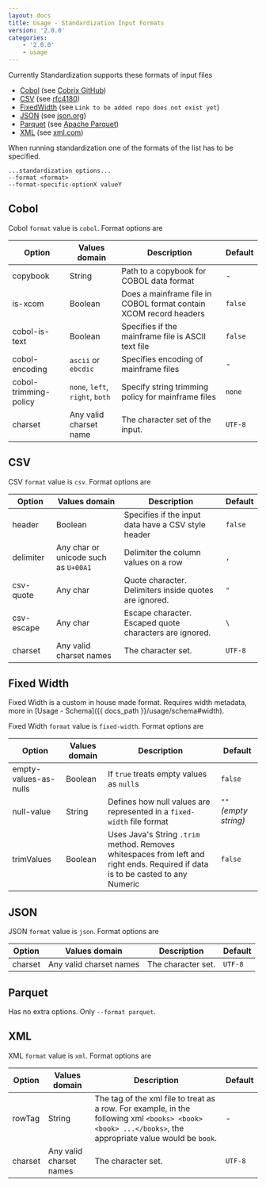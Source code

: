 ```yaml
---
layout: docs
title: Usage - Standardization Input Formats
version: '2.0.0'
categories:
    - '2.0.0'
    - usage
---
```


Currently Standardization supports these formats of input files

- [Cobol](#cobol) (see [Cobrix GitHub](https://github.com/AbsaOSS/cobrix/))
- [CSV](#csv) (see [rfc4180](https://tools.ietf.org/html/rfc4180))
- [FixedWidth](#fixed-width) (see `Link to be added repo does not exist yet`)
- [JSON](#json) (see [json.org](https://www.json.org/json-en.html))
- [Parquet](#parquet) (see [Apache Parquet](https://parquet.apache.org/documentation/latest/))
- [XML](#xml) (see [xml.com](https://www.xml.com/))

When running standardization one of the formats of the list has to be specified.

```shell
...standardization options...
--format <format>
--format-specific-optionX valueY
```

## Cobol

Cobol `format` value is `cobol`. Format options are

| Option | Values domain | Description | Default |
|---|---|---|---|
| copybook | String | Path to a copybook for COBOL data format | - |
| is-xcom | Boolean | Does a mainframe file in COBOL format contain XCOM record headers | `false` |
| cobol-is-text | Boolean | Specifies if the mainframe file is ASCII text file | `false` |
| cobol-encoding | `ascii` or `ebcdic` | Specifies encoding of mainframe files | - |
| cobol-trimming-policy | `none`, `left`, `right`, `both` | Specify string trimming policy for mainframe files | `none` |
| charset | Any valid charset name | The character set of the input. | `UTF-8` |

## CSV

CSV `format` value is `csv`. Format options are

| Option | Values domain | Description | Default |
|---|---|---|---|
| header | Boolean | Specifies if the input data have a CSV style header | `false` |
| delimiter | Any char or unicode such as `U+00A1` | Delimiter the column values on a row | `,` |
| csv-quote | Any char | Quote character. Delimiters inside quotes are ignored. | `"` |
| csv-escape | Any char | Escape character. Escaped quote characters are ignored. | `\` |
| charset | Any valid charset names | The character set. | `UTF-8` |

## Fixed Width

Fixed Width is a custom in house made format. Requires width metadata, more in [Usage - Schema]({{ docs_path }}/usage/schema#width).

Fixed Width `format` value is `fixed-width`. Format options are

| Option | Values domain | Description | Default |
|---|---|---|---|
| empty-values-as-nulls | Boolean | If `true` treats empty values as `null`s | `false` | 
| null-value | String | Defines how null values are represented in a `fixed-width` file format | `""` _(empty string)_ | 
| trimValues | Boolean | Uses Java's String `.trim`  method. Removes whitespaces from left and right ends. Required if data is to be casted to any Numeric | `false` |

## JSON

JSON `format` value is `json`. Format options are

| Option | Values domain | Description | Default |
|---|---|---|---|
| charset | Any valid charset names | The character set. | `UTF-8` |

## Parquet

Has no extra options. Only `--format parquet`.

## XML

XML `format` value is `xml`. Format options are

| Option | Values domain | Description | Default |
|---|---|---|---|
| rowTag | String | The tag of the xml file to treat as a row. For example, in the following xml `<books> <book><book> ...</books>`, the appropriate value would be `book`. | - |
| charset | Any valid charset names | The character set. | `UTF-8` |

